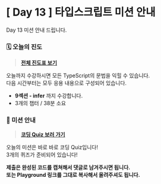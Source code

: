 # [ Day 13 ] 타입스크립트 미션 안내

Day 13 미션 안내 드립니다.

### 🗓️ 오늘의 진도

> **[전체 진도표 보기](https://winterlood.notion.site/5632d36c3d5b4f3f9c3bcffcfa82bc53?pvs=4)**

오늘까지 수강하시면 모든 TypeScript의 문법을 익힐 수 있습니다.  
다음 시간부터는 모두 응용 내용으로 구성되어 있습니다.

- **9섹션 - infer** 까지 수강합니다.
- 3개의 챕터 / 38분 소요

### 🎯 미션 안내

> **[코딩 Quiz 보러 가기](https://github.com/winterlood/onebite-type-challenge/blob/main/missions/day13/coding-quiz)**

오늘의 미션은 바로 바로 코딩 Quiz입니다!  
3개의 퀴즈가 준비되어 있습니다!

**제출은 완성된 코드를 캡쳐해서 댓글로 남겨주시면 됩니다.  
또는 Playground 링크를 그대로 복사해서 올려주셔도 됩니다.**
